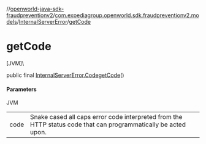 //[openworld-java-sdk-fraudpreventionv2](../../../index.md)/[com.expediagroup.openworld.sdk.fraudpreventionv2.models](../index.md)/[InternalServerError](index.md)/[getCode](get-code.md)

# getCode

[JVM]\

public final [InternalServerError.Code](-code/index.md)[getCode](get-code.md)()

#### Parameters

JVM

| | |
|---|---|
| code | Snake cased all caps error code interpreted from the HTTP status code that can programmatically be acted upon. |
